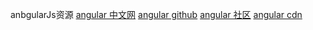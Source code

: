 anbgularJs资源
[angular 中文网](https://www.angular.cn/)
[angular github](https://github.com/angular)
[angular 社区](http://www.ngnice.com/)
[angular cdn](https://www.bootcdn.cn/angular.js)